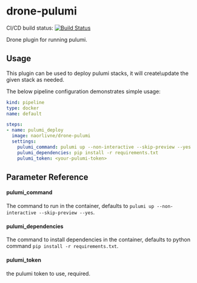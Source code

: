 # drone-pulumi

CI/CD build status: [![Build Status](https://cloud.drone.io/api/badges/naorlivne/drone-pulumi/status.svg)](https://cloud.drone.io/naorlivne/drone-pulumi)

Drone plugin for running pulumi.
## Usage

This plugin can be used to deploy pulumi stacks, it will create\update the given stack as needed.

The below pipeline configuration demonstrates simple usage:

```yaml
kind: pipeline
type: docker
name: default

steps:
- name: pulumi_deploy
  image: naorlivne/drone-pulumi
  settings:
    pulumi_command: pulumi up --non-interactive --skip-preview --yes
    pulumi_dependencies: pip install -r requirements.txt
    pulumi_token: <your-pulumi-token>

```

## Parameter Reference

#### pulumi_command

The command to run in the container, defaults to `pulumi up --non-interactive --skip-preview --yes`.

#### pulumi_dependencies

The command to install dependencies in the container, defaults to python command `pip install -r requirements.txt`.

#### pulumi_token

the pulumi token to use, required.
